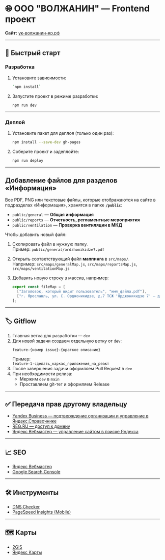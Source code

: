 # 🌐 ООО "ВОЛЖАНИН" — Frontend проект

**Сайт:** [ук-волжанин-яр.рф](https://ук-волжанин-яр.рф)

---

## 🚀 Быстрый старт

### Разработка

1. Установите зависимости:
   ```sh
   `npm install`
   ```
2. Запустите проект в режиме разработки:
   ```sh
   npm run dev
   ```

---

### Деплой

1. Установите пакет для деплоя (только один раз):
   ```sh
   npm install --save-dev gh-pages
   ```
2. Соберите проект и задеплойте:
   ```sh
   npm run deploy
   ```

---

## Добавление файлов для разделов «Информация»

Все PDF, PNG или текстовые файлы, которые отображаются на сайте в подразделах «Информация», хранятся в папке **`/public`**:

- `public/general` — **Общая информация**
- `public/reports` — **Отчетность, регламентные мероприятия**
- `public/ventilation` — **Проверка вентиляции в МКД**

Чтобы добавить новый файл:

1. Скопировать файл в нужную папку.  
   Пример: `public/general/ordzhonikidze7.pdf`

2. Открыть соответствующий файл **маппинга** в `src/maps/`.  
   Например: `src/maps/generalMap.js`, `src/maps/reportsMap.js`, `src/maps/ventilationMap.js`

3. Добавить новую строку в массив, например:  
   ```js
   export const fileMap = [
     ["Заголовок, который видит пользователь", "имя_файла.pdf"],
     ["г. Ярославль, ул. С. Орджоникидзе, д.7 ТСЖ 'Орджоникидзе 7' — договор эксплуатации", "ordzhonikidze7.pdf"],
   ];

---

## 🏷 Gitflow

1. Главная ветка для разработки — `dev`
2. Для новой задачи создаем отдельную ветку от `dev`:
   ```
   feature-{номер issue}-{краткое описание}
   ```
   Пример:  
   `feature-1-сделать_каркас_приложения_на_реакт`
3. После завершения задачи оформляем Pull Request в `dev`
4. При необходимости релиза:
    - Мержим `dev` в `main`
    - Проставляем git-тег и оформляем Release

---

## ✅ Передача прав другому владельцу

- [Yandex Business — подтверждение организации и управление в Яндекс.Справочнике](https://yandex.ru/sprav/133467149255/p/edit/main)
- [REG.RU — доступ к домену](https://www.reg.ru/user/account/#/card/108401733/nss/)
- [Яндекс Вебмастер — управление сайтом в поиске Яндекса](https://webmaster.yandex.ru/site/http:%D1%83%D0%BA-%D0%B2%D0%BE%D0%BB%D0%B6%D0%B0%D0%BD%D0%B8%D0%BD-%D1%8F%D1%80.%D1%80%D1%84:80/settings/access/)

---

## 📈 SEO

- [Яндекс Вебмастер](https://webmaster.yandex.ru/site/http:%D1%83%D0%BA-%D0%B2%D0%BE%D0%BB%D0%B6%D0%B0%D0%BD%D0%B8%D0%BD-%D1%8F%D1%80.%D1%80%D1%84:80/settings/access/)
- [Google Search Console](https://search.google.com/search-console?resource_id=sc-domain%3Axn-----7kchunjkubf5a1a3p.xn--p1ai)

---

## 🛠 Инструменты

- [DNS Checker](https://dnschecker.org/#A/xn-----7kchunjkubf5a1a3p.xn--p1ai)
- [PageSpeed Insights (Mobile)](https://pagespeed.web.dev/analysis/https-xn-----7kchunjkubf5a1a3p-xn--p1ai/mr6gmhnrms?hl=ru&form_factor=mobile)

---

## 🗺 Карты

- [2GIS](https://2gis.ru/yaroslavl/geo/3941285329113096/39.949346%2C57.652384/tab/inside?m=39.949488%2C57.651631%2F17.59)
- [Яндекс Карты](https://yandex.ru/maps/16/yaroslavl/house/prospekt_mashinostroiteley_7/Z0AYfwNoQUwPQFttfXp0c3hnZw==/?ll=39.951111%2C57.651526&z=17.01)